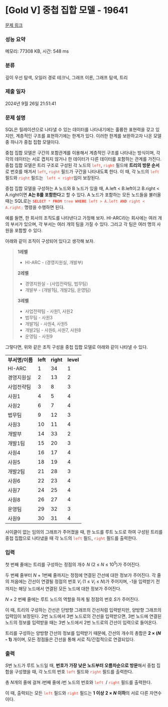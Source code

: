 # [Gold V] 중첩 집합 모델 - 19641 

[문제 링크](https://www.acmicpc.net/problem/19641) 

### 성능 요약

메모리: 77308 KB, 시간: 548 ms

### 분류

깊이 우선 탐색, 오일러 경로 테크닉, 그래프 이론, 그래프 탐색, 트리

### 제출 일자

2024년 9월 26일 21:51:41

### 문제 설명

<p>SQL은 릴레이션으로 나타낼 수 있는 데이터를 나타내기에는 훌륭한 표현력을 갖고 있지만, 계층적인 구조를 표현하기에는 한계가 있다. 이러한 한계를 보완하고자 나온 모델 중 하나가 중첩 집합 모델이다.</p>

<p>중첩 집합 모델은 구간의 포함관계를 이용해서 계층적인 구조를 나타내는 방식이며, 각각의 데이터는 서로 겹치지 않거나 한 데이터가 다른 데이터를 포함하는 관계를 가진다. 중첩 집합 모델은 트리 구조로 구성된 각 노드의 <span style="color:#e74c3c;"><code>left</code></span>, <span style="color:#e74c3c;"><code>right</code></span> 필드에 <strong>트리의 방문 순서</strong>로 번호를 매겨서 <span style="color:#e74c3c;"><code>left</code></span>, <span style="color:#e74c3c;"><code>right</code></span> 필드가 구간을 나타내도록 한다. 이 때, 각 노드의 <span style="color:#e74c3c;"><code>left</code></span> 필드와 <span style="color:#e74c3c;"><code>right</code></span> 필드는 <span style="color:#e74c3c;"><code> left < right</code></span>임이 보장된다.</p>

<p>중첩 집합 모델을 구성하는 A 노드와 B 노드가 있을 때, A.left < B.left이고 B.right < A.right이면 <strong>A는 B를 포함한다</strong>고 할 수 있다. A 노드가 포함하는 모든 노드들을 불러올 때는 SQL로는 <span style="color:#e74c3c;"><code><strong>SELECT</strong> * <strong>FROM</strong> tree <strong>WHERE</strong> left > A.left <strong>AND</strong> right < A.right;</code></span> 명령을 수행하면 된다.</p>

<p>예를 들면, 한 회사의 조직도를 나타낸다고 가정해 보자. HI-ARC라는 회사에는 여러 개의 부서가 있으며, 각 부서는 여러 개의 팀을 가질 수 있다. 그리고 각 팀은 여러 명의 사원을 포함할 수 있다.</p>

<p>아래와 같이 조직이 구성되어 있다고 생각해 보자.</p>

<blockquote>
<p><strong>1레벨</strong></p>

<ul>
	<li>HI-ARC - (경영지원실, 개발부)</li>
</ul>

<p><strong>2레벨</strong></p>

<ul>
	<li>경영지원실 - (사업전략팀, 법무팀)</li>
	<li>개발부 - (개발1팀, 개발2팀, 운영팀)</li>
</ul>

<p><strong>3레벨</strong></p>

<ul>
	<li>사업전략팀 - 사원1, 사원2</li>
	<li>법무팀 - 사원3</li>
	<li>개발1팀 - 사원4, 사원5</li>
	<li>개발2팀 - 사원6, 사원7, 사원8</li>
	<li>운영팀 - 사원9</li>
</ul>
</blockquote>

<p>그렇다면, 위와 같은 조직 구성을 중첩 집합 모델로 아래와 같이 나타낼 수 있다.</p>

<table class="table table-bordered table-center-30">
	<tbody>
		<tr>
			<td><strong>부서명/이름</strong></td>
			<td><strong>left</strong></td>
			<td><strong>right</strong></td>
			<td><strong>level</strong></td>
		</tr>
		<tr>
			<td>HI-ARC</td>
			<td>1</td>
			<td>34</td>
			<td>1</td>
		</tr>
		<tr>
			<td>경영지원실</td>
			<td>2</td>
			<td>13</td>
			<td>2</td>
		</tr>
		<tr>
			<td>사업전략팀</td>
			<td>3</td>
			<td>8</td>
			<td>3</td>
		</tr>
		<tr>
			<td>사원1</td>
			<td>4</td>
			<td>5</td>
			<td>4</td>
		</tr>
		<tr>
			<td>사원2</td>
			<td>6</td>
			<td>7</td>
			<td>4</td>
		</tr>
		<tr>
			<td>법무팀</td>
			<td>9</td>
			<td>12</td>
			<td>3</td>
		</tr>
		<tr>
			<td>사원3</td>
			<td>10</td>
			<td>11</td>
			<td>4</td>
		</tr>
		<tr>
			<td>개발부</td>
			<td>14</td>
			<td>33</td>
			<td>2</td>
		</tr>
		<tr>
			<td>개발1팀</td>
			<td>15</td>
			<td>20</td>
			<td>3</td>
		</tr>
		<tr>
			<td>사원4</td>
			<td>16</td>
			<td>17</td>
			<td>4</td>
		</tr>
		<tr>
			<td>사원5</td>
			<td>18</td>
			<td>19</td>
			<td>4</td>
		</tr>
		<tr>
			<td>개발2팀</td>
			<td>21</td>
			<td>28</td>
			<td>3</td>
		</tr>
		<tr>
			<td>사원6</td>
			<td>22</td>
			<td>23</td>
			<td>4</td>
		</tr>
		<tr>
			<td>사원7</td>
			<td>24</td>
			<td>25</td>
			<td>4</td>
		</tr>
		<tr>
			<td>사원8</td>
			<td>26</td>
			<td>27</td>
			<td>4</td>
		</tr>
		<tr>
			<td>운영팀</td>
			<td>29</td>
			<td>32</td>
			<td>3</td>
		</tr>
		<tr>
			<td>사원9</td>
			<td>30</td>
			<td>31</td>
			<td>4</td>
		</tr>
	</tbody>
</table>

<p>사이클이 없는 임의의 그래프가 주어졌을 때, 한 노드를 루트 노드로 하여 구성된 트리를 중첩 집합으로 나타냈을 때 각 노드의 <span style="color:#e74c3c;"><code>left</code></span> 필드, <span style="color:#e74c3c;"><code>right</code></span> 필드를 출력한다.</p>

### 입력 

 <p>첫 번째 줄에는 트리를 구성하는 정점의 개수 <em>N</em> (2 ≤ <em>N</em> ≤ 10<sup>5</sup>)가 주어진다.</p>

<p>두 번째 줄부터 <em>N </em>+ 1번째 줄까지는 정점에 연결된 간선에 대한 정보가 주어진다. 각 줄의 처음에는 간선이 연결될 정점의 번호 <em>V<sub>i</sub></em> (1 ≤ <em>V<sub>i</sub></em> ≤ <em>N</em>)가 주어지며, -1을 입력받기 전까지는 해당 노드에서 연결된 모든 노드에 대한 정보가 주어진다.</p>

<p><em>N </em>+ 2 번째 줄에는 루트 노드의 역할을 하게 될 정점의 번호 <em>S</em>가 주어진다.</p>

<p>이 때, 트리의 구성하는 간선은 단방향 그래프의 간선처럼 입력받지만, 양방향 그래프의 입력임이 보장된다. 2번 노드에서 3번 노드로의 간선을 입력받으면, 3번 노드에 연결된 노드의 정보를 입력받을 때는 3번 노드에서 2번 노드로의 간선이 입력으로 들어온다.</p>

<p>트리를 구성하는 양방향 간선의 정보를 입력받기 때문에, 간선의 개수의 총합은 <strong>2 × (<em>N</em> - 1) </strong>개이며, 모든 정점들은 간선을 통해 서로 직/간접적으로 연결되있다.</p>

### 출력 

 <p><em>S</em>번 노드가 루트 노드일 때, <strong>번호가 가장 낮은 노드부터 오름차순으로 방문</strong>해서 중첩 집합을 구성했을 때, 각 노드의 번호 <span style="color:#e74c3c;"><code>left</code></span> 필드와 <span style="color:#e74c3c;"><code>right</code></span> 필드를 출력한다.</p>

<p>총 <em>N</em>개의 줄에 걸쳐 <em>i</em>번째 줄에 <em>i</em>번 노드의 번호와 <span style="color:#e74c3c;"><code>left </code></span>/ <span style="color:#e74c3c;"><code>right</code></span> 필드를 출력한다.</p>

<p>이 때, 출력되는 모든 <span style="color:#e74c3c;"><code>left</code></span> 필드와 <span style="color:#e74c3c;"><code>right</code></span> 필드는 <strong>1 이상</strong> <strong>2 × <em>N</em> 이하</strong>의 서로 다른 자연수이다.</p>

